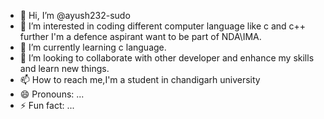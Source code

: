 - 👋 Hi, I’m @ayush232-sudo
- 👀 I’m interested in coding different computer language like c and c++ further I'm a defence aspirant want to be part of NDA\IMA.
- 🌱 I’m currently learning c language.
- 💞️ I’m looking to collaborate with other developer and enhance my skills and learn new things.
- 📫 How to reach me,I'm a student in chandigarh university
- 😄 Pronouns: ...
- ⚡ Fun fact: ...

<!---
ayush232-sudo/ayush232-sudo is a ✨ special ✨ repository because its `README.md` (this file) appears on your GitHub profile.
You can click the Preview link to take a look at your changes.
--->
